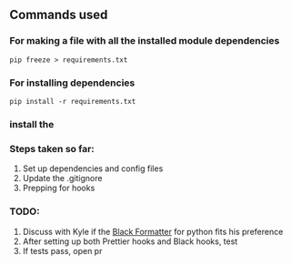 ## Commands used

### For making a file with all the installed module dependencies 

```pip freeze > requirements.txt``` 

### For installing dependencies  

```pip install -r requirements.txt```

### install the 

### Steps taken so far:

1. Set up dependencies and config files
2. Update the .gitignore
3. Prepping for hooks 

### TODO: 

1. Discuss with Kyle if the [Black Formatter](https://black.readthedocs.io/en/stable/the_black_code_style/index.html) for python fits his preference
2. After setting up both Prettier hooks and Black hooks, test
3. If tests pass, open pr
